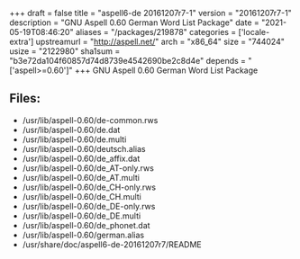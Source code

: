 +++
draft = false
title = "aspell6-de 20161207r7-1"
version = "20161207r7-1"
description = "GNU Aspell 0.60 German Word List Package"
date = "2021-05-19T08:46:20"
aliases = "/packages/219878"
categories = ['locale-extra']
upstreamurl = "http://aspell.net/"
arch = "x86_64"
size = "744024"
usize = "2122980"
sha1sum = "b3e72da104f60857d74d8739e4542690be2c8d4e"
depends = "['aspell>=0.60']"
+++
GNU Aspell 0.60 German Word List Package

## Files: 
* /usr/lib/aspell-0.60/de-common.rws
* /usr/lib/aspell-0.60/de.dat
* /usr/lib/aspell-0.60/de.multi
* /usr/lib/aspell-0.60/deutsch.alias
* /usr/lib/aspell-0.60/de_affix.dat
* /usr/lib/aspell-0.60/de_AT-only.rws
* /usr/lib/aspell-0.60/de_AT.multi
* /usr/lib/aspell-0.60/de_CH-only.rws
* /usr/lib/aspell-0.60/de_CH.multi
* /usr/lib/aspell-0.60/de_DE-only.rws
* /usr/lib/aspell-0.60/de_DE.multi
* /usr/lib/aspell-0.60/de_phonet.dat
* /usr/lib/aspell-0.60/german.alias
* /usr/share/doc/aspell6-de-20161207r7/README
